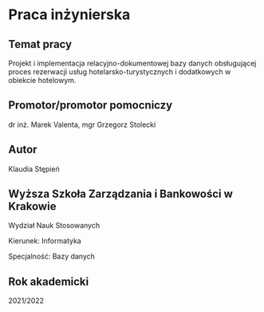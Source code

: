 # Praca inżynierska

<h2>Temat pracy</h2>

<p>Projekt i implementacja relacyjno-dokumentowej bazy danych obsługującej proces rezerwacji usług hotelarsko-turystycznych i dodatkowych w obiekcie hotelowym.
</p>
<h2>Promotor/promotor pomocniczy</h2>

<p>dr inż. Marek Valenta, mgr Grzegorz Stolecki</p>

<h2>Autor</h2>

<p>Klaudia Stępień</p>

<h2>Wyższa Szkoła Zarządzania i Bankowości w Krakowie</h2>

<p>Wydział Nauk Stosowanych</p>
<p>Kierunek: Informatyka</p>
<p>Specjalność: Bazy danych</p>

<h2> Rok akademicki </h2>

<p>2021/2022</p>

